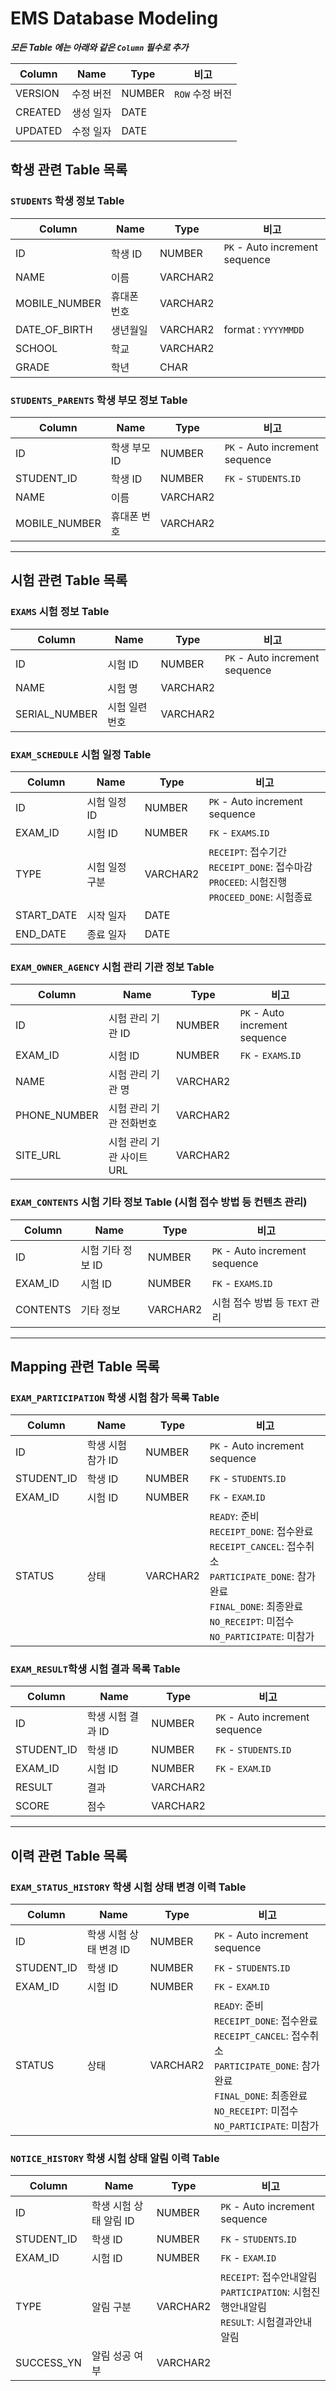 # EMS Database Modeling

***모든 Table 에는 아래와 같은 `Column` 필수로 추가***

| Column | Name | Type | 비고 |
| --- | --- | --- | --- |
| VERSION | 수정 버전 | NUMBER | `ROW` 수정 버전 | 
| CREATED | 생성 일자 | DATE |
| UPDATED | 수정 일자 | DATE |

## 학생 관련 Table 목록
### `STUDENTS` 학생 정보 Table
| Column | Name | Type | 비고 |
| --- | --- | --- | --- |
| ID | 학생 ID | NUMBER | `PK` - Auto increment sequence |
| NAME | 이름 | VARCHAR2 |
| MOBILE_NUMBER | 휴대폰 번호 | VARCHAR2 |
| DATE_OF_BIRTH | 생년월일 | VARCHAR2 | format : `YYYYMMDD` |
| SCHOOL | 학교 | VARCHAR2 | 
| GRADE | 학년 | CHAR |

### `STUDENTS_PARENTS` 학생 부모 정보 Table
| Column | Name | Type | 비고 |
| --- | --- | --- | --- |
| ID | 학생 부모 ID | NUMBER | `PK` - Auto increment sequence |
| STUDENT_ID | 학생 ID | NUMBER | `FK` - `STUDENTS`.`ID` |
| NAME | 이름 | VARCHAR2 |
| MOBILE_NUMBER | 휴대폰 번호 | VARCHAR2 |

---

## 시험 관련 Table 목록
### `EXAMS` 시험 정보 Table
| Column | Name | Type | 비고 |
| --- | --- | --- | --- |
| ID | 시험 ID | NUMBER | `PK` - Auto increment sequence |
| NAME | 시험 명 | VARCHAR2 |
| SERIAL_NUMBER | 시험 일련번호 | VARCHAR2 |

### `EXAM_SCHEDULE` 시험 일정 Table
| Column | Name | Type | 비고 |
| --- | --- | --- | --- |
| ID | 시험 일정 ID | NUMBER | `PK` - Auto increment sequence |
| EXAM_ID | 시험 ID | NUMBER | `FK` - `EXAMS`.`ID` |
| TYPE | 시험 일정 구분 | VARCHAR2 | `RECEIPT`: 접수기간<br>`RECEIPT_DONE`: 접수마감<br>`PROCEED`: 시험진행<br>`PROCEED_DONE`: 시험종료 |
| START_DATE | 시작 일자 | DATE |
| END_DATE | 종료 일자 | DATE |

### `EXAM_OWNER_AGENCY` 시험 관리 기관 정보 Table
| Column | Name | Type | 비고 |
| --- | --- | --- | --- |
| ID | 시험 관리 기관 ID | NUMBER | `PK` - Auto increment sequence |
| EXAM_ID | 시험 ID | NUMBER | `FK` - `EXAMS`.`ID` |
| NAME | 시험 관리 기관 명 | VARCHAR2 |
| PHONE_NUMBER | 시험 관리 기관 전화번호 | VARCHAR2 |
| SITE_URL | 시험 관리 기관 사이트 URL | VARCHAR2 |

### `EXAM_CONTENTS` 시험 기타 정보 Table (시험 접수 방법 등 컨텐츠 관리)
| Column | Name | Type | 비고 |
| --- | --- | --- | --- |
| ID | 시험 기타 정보 ID | NUMBER | `PK` - Auto increment sequence |
| EXAM_ID | 시험 ID | NUMBER | `FK` - `EXAMS`.`ID` |
| CONTENTS | 기타 정보 | VARCHAR2 | 시험 접수 방법 등 `TEXT` 관리 |

---

## Mapping 관련 Table 목록
### `EXAM_PARTICIPATION` 학생 시험 참가 목록 Table
| Column | Name | Type | 비고 |
| --- | --- | --- | --- |
| ID | 학생 시험 참가 ID | NUMBER | `PK` - Auto increment sequence |
| STUDENT_ID | 학생 ID | NUMBER | `FK` - `STUDENTS`.`ID` |
| EXAM_ID | 시험 ID | NUMBER | `FK` - `EXAM`.`ID` |
| STATUS | 상태 | VARCHAR2 | `READY`: 준비<br>`RECEIPT_DONE`: 접수완료<br>`RECEIPT_CANCEL`: 접수취소<br>`PARTICIPATE_DONE`: 참가완료<br>`FINAL_DONE`: 최종완료<br>`NO_RECEIPT`: 미접수<br>`NO_PARTICIPATE`: 미참가 |

### `EXAM_RESULT`학생 시험 결과 목록 Table
| Column | Name | Type | 비고 |
| --- | --- | --- | --- |
| ID | 학생 시험 결과 ID | NUMBER | `PK` - Auto increment sequence |
| STUDENT_ID | 학생 ID | NUMBER | `FK` - `STUDENTS`.`ID` |
| EXAM_ID | 시험 ID | NUMBER | `FK` - `EXAM`.`ID` |
| RESULT | 결과 | VARCHAR2 |
| SCORE | 점수 | VARCHAR2 |

---

## 이력 관련 Table 목록
### `EXAM_STATUS_HISTORY` 학생 시험 상태 변경 이력 Table
| Column | Name | Type | 비고 |
| --- | --- | --- | --- |
| ID | 학생 시험 상태 변경 ID | NUMBER | `PK` - Auto increment sequence |
| STUDENT_ID | 학생 ID | NUMBER | `FK` - `STUDENTS`.`ID` |
| EXAM_ID | 시험 ID | NUMBER | `FK` - `EXAM`.`ID` |
| STATUS | 상태 | VARCHAR2 | `READY`: 준비<br>`RECEIPT_DONE`: 접수완료<br>`RECEIPT_CANCEL`: 접수취소<br>`PARTICIPATE_DONE`: 참가완료<br>`FINAL_DONE`: 최종완료<br>`NO_RECEIPT`: 미접수<br>`NO_PARTICIPATE`: 미참가 |

### `NOTICE_HISTORY` 학생 시험 상태 알림 이력 Table
| Column | Name | Type | 비고 |
| --- | --- | --- | --- |
| ID | 학생 시험 상태 알림 ID | NUMBER | `PK` - Auto increment sequence |
| STUDENT_ID | 학생 ID | NUMBER | `FK` - `STUDENTS`.`ID` |
| EXAM_ID | 시험 ID | NUMBER | `FK` - `EXAM`.`ID` |
| TYPE | 알림 구분 | VARCHAR2 | `RECEIPT`: 접수안내알림<br>`PARTICIPATION`: 시험진행안내알림<br>`RESULT`: 시험결과안내알림 |
| SUCCESS_YN | 알림 성공 여부 | VARCHAR2 |
